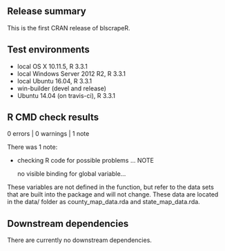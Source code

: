 ## Release summary
This is the first CRAN release of blscrapeR.

## Test environments
* local OS X 10.11.5, R 3.3.1
* local Windows Server 2012 R2, R 3.3.1
* local Ubuntu 16.04, R 3.3.1
* win-builder (devel and release)
* Ubuntu 14.04 (on travis-ci), R 3.3.1


## R CMD check results
0 errors | 0 warnings | 1 note

There was 1 note:

* checking R code for possible problems ... NOTE

  no visible binding for global variable...

These variables are not defined in the function, but refer to the data sets that are built into the package and will not change. These data are located in the data/ folder as county_map_data.rda and state_map_data.rda.

## Downstream dependencies
There are currently no downstream dependencies.